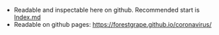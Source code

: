 * Readable and inspectable here on github. Recommended start is [Index.md](./index.md)
* Readable on github pages: <https://forestgrape.github.io/coronavirus/>
